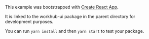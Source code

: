 This example was bootstrapped with [Create React App](https://github.com/facebook/create-react-app).

It is linked to the workhub-ui package in the parent directory for development purposes.

You can run `yarn install` and then `yarn start` to test your package.
